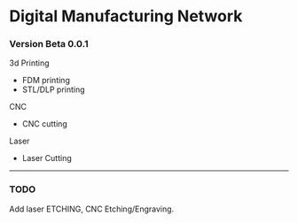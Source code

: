 # Digital Manufacturing Network

### Version Beta 0.0.1

3d Printing

* FDM printing
* STL/DLP printing

CNC

* CNC cutting

Laser

* Laser Cutting

---

### TODO

Add laser ETCHING, CNC Etching/Engraving.

